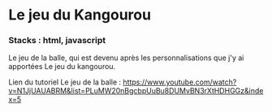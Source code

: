 # Le jeu du Kangourou

### Stacks : html, javascript

Le jeu de la balle, qui est devenu après les personnalisations que j'y ai apportées Le jeu du kangourou.

Lien du tutoriel Le jeu de la balle : https://www.youtube.com/watch?v=N1JjUAUABRM&list=PLuMW20nBgcbpUuBu8DUMvBN3rXtHDHGGz&index=5 
